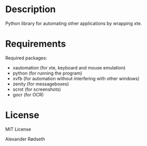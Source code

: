 Description
===========

Python library for automating other applications by wrapping xte.

Requirements
============

Required packages:
* xautomation (for xte, keyboard and mouse emulation)
* python (for running the program)
* xvfb (for automation without interfering with other windows)
* zenity (for messageboxes)
* scrot (for screenshots)
* gocr (for OCR)

License
=======

MIT License

Alexander Rødseth
